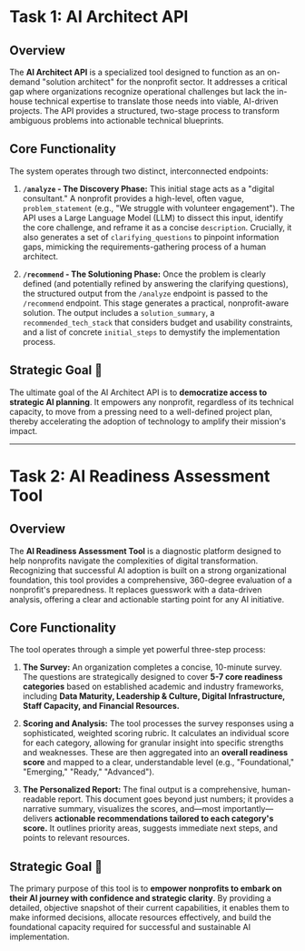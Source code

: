 # Task 1: AI Architect API

## Overview
The **AI Architect API** is a specialized tool designed to function as an on-demand "solution architect" for the nonprofit sector. It addresses a critical gap where organizations recognize operational challenges but lack the in-house technical expertise to translate those needs into viable, AI-driven projects. The API provides a structured, two-stage process to transform ambiguous problems into actionable technical blueprints.

## Core Functionality
The system operates through two distinct, interconnected endpoints:

1.  **`/analyze` - The Discovery Phase:** This initial stage acts as a "digital consultant." A nonprofit provides a high-level, often vague, `problem_statement` (e.g., "We struggle with volunteer engagement"). The API uses a Large Language Model (LLM) to dissect this input, identify the core challenge, and reframe it as a concise `description`. Crucially, it also generates a set of `clarifying_questions` to pinpoint information gaps, mimicking the requirements-gathering process of a human architect.

2.  **`/recommend` - The Solutioning Phase:** Once the problem is clearly defined (and potentially refined by answering the clarifying questions), the structured output from the `/analyze` endpoint is passed to the `/recommend` endpoint. This stage generates a practical, nonprofit-aware solution. The output includes a `solution_summary`, a `recommended_tech_stack` that considers budget and usability constraints, and a list of concrete `initial_steps` to demystify the implementation process.

## Strategic Goal 🎯
The ultimate goal of the AI Architect API is to **democratize access to strategic AI planning**. It empowers any nonprofit, regardless of its technical capacity, to move from a pressing need to a well-defined project plan, thereby accelerating the adoption of technology to amplify their mission's impact.

***

# Task 2: AI Readiness Assessment Tool

## Overview
The **AI Readiness Assessment Tool** is a diagnostic platform designed to help nonprofits navigate the complexities of digital transformation. Recognizing that successful AI adoption is built on a strong organizational foundation, this tool provides a comprehensive, 360-degree evaluation of a nonprofit's preparedness. It replaces guesswork with a data-driven analysis, offering a clear and actionable starting point for any AI initiative.

## Core Functionality
The tool operates through a simple yet powerful three-step process:

1.  **The Survey:** An organization completes a concise, 10-minute survey. The questions are strategically designed to cover **5-7 core readiness categories** based on established academic and industry frameworks, including **Data Maturity, Leadership & Culture, Digital Infrastructure, Staff Capacity, and Financial Resources.**

2.  **Scoring and Analysis:** The tool processes the survey responses using a sophisticated, weighted scoring rubric. It calculates an individual score for each category, allowing for granular insight into specific strengths and weaknesses. These are then aggregated into an **overall readiness score** and mapped to a clear, understandable level (e.g., "Foundational," "Emerging," "Ready," "Advanced").

3.  **The Personalized Report:** The final output is a comprehensive, human-readable report. This document goes beyond just numbers; it provides a narrative summary, visualizes the scores, and—most importantly—delivers **actionable recommendations tailored to each category's score.** It outlines priority areas, suggests immediate next steps, and points to relevant resources.

## Strategic Goal 🚀
The primary purpose of this tool is to **empower nonprofits to embark on their AI journey with confidence and strategic clarity**. By providing a detailed, objective snapshot of their current capabilities, it enables them to make informed decisions, allocate resources effectively, and build the foundational capacity required for successful and sustainable AI implementation.